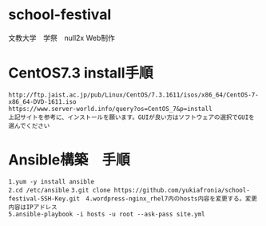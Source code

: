 # school-festival
文教大学　学祭　null2x Web制作

# CentOS7.3 install手順
`http://ftp.jaist.ac.jp/pub/Linux/CentOS/7.3.1611/isos/x86_64/CentOS-7-x86_64-DVD-1611.iso`  
`https://www.server-world.info/query?os=CentOS_7&p=install`  
`上記サイトを参考に、インストールを願います。GUIが良い方はソフトウェアの選択でGUIを選んでください`  

# Ansible構築　手順
`1.yum -y install ansible`  
`2.cd /etc/ansible`
`3.git clone https://github.com/yukiafronia/school-festival-SSH-Key.git`  
`4.wordpress-nginx_rhel7内のhosts内容を変更する。変更内容はIPアドレス`  
`5.ansible-playbook -i hosts -u root --ask-pass site.yml`  
